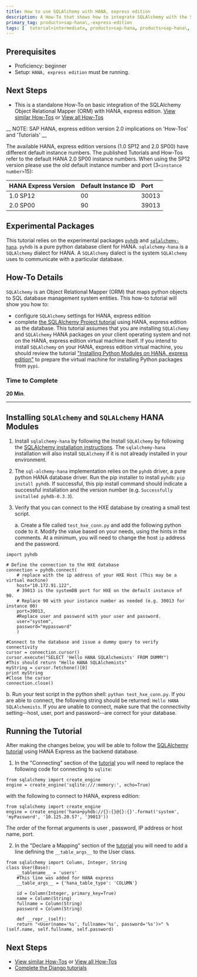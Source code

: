```yaml
---
title: How to use SQLAlchemy with HANA, express edition
description: A How-To that shows how to integrate SQLAlchemy with the SAP HANA, express edition by identifying HANA specific changes needed to complete the SQLAlchemy `users` tutorial.
primary_tag: products>sap-hana\,-express-edition
tags: [  tutorial>intermediate, products>sap-hana, products>sap-hana\,-express-edition, tutorial>how-to ]
---
```

## Prerequisites  
 - Proficiency: beginner
 - Setup: `HANA, express edition` must be running.

## Next Steps
 - This is a standalone How-To on basic integration of the SQLAlchemy Object Relational Mapper (ORM) with HANA, express edition. [View similar How-Tos](http://www.sap.com/developer/tutorials.html) or [View all How-Tos](http://www.sap.com/developer/tutorials.html)


 __ NOTE: SAP HANA, express edition version 2.0 implications on 'How-Tos' and 'Tutorials' __

 The available HANA, express edition versions (1.0 SP12 and 2.0 SP00) have different default instance numbers. The published Tutorials and How-Tos refer to the default HANA 2.0 SP00 instance numbers. When using the SP12 version please use the old default instance number and port (3`<instance number>`15):

 HANA Express Version  | Default Instance ID | Port
 :-------------------  | :------------------ | :---------------
 1.0 SP12              |  00                 | 30013
 2.0 SP00              |  90                 | 39013

## Experimental Packages
This tutorial relies on the experimental packages [`pyhdb`](https://github.com/SAP/PyHDB/blob/master/README.rst) and [`sqlalchemy-hana`](https://github.com/SAP/sqlalchemy-hana/blob/master/README.rst).
`pyhdb` is a pure python database client for HANA.
`sqlalchemy-hana` is a `SQLAlchemy` dialect for HANA. A `SQLAlchemy` dialect is the system `SQLAlchemy` uses to communicate with a particular database.

## How-To Details
`SQLAlchemy` is an Object Relational Mapper (ORM) that maps python objects to SQL database management system entities. This how-to tutorial will show you how to:
- configure `SQLAlchemy` settings for HANA, express edition
- complete [the SQLAlchemy Project tutorial](http://docs.sqlalchemy.org/en/latest/orm/tutorial.html) using HANA, express edition as the database.
This tutorial assumes that you are installing `SQLAlchemy` and `SQLAlchemy` HANA packages on your client operating system and not on the HANA, express edition virtual machine itself. If you intend to install `SQLAlchemy` on your HANA, express edition virtual machine, you should review the tutorial ["Installing Python Modules on HANA, express edition"](http://www.sap.com/developer/topics/sap-hana-express.tutorials.html) to prepare the virtual machine for installing Python packages from `pypi`.


### Time to Complete
**20 Min**.

---

## Installing `SQLAlchemy` and `SQLALchemy` HANA Modules

1. Install `sqlalchemy-hana` by following the Install `SQLAlchemy` by following the [SQLAlchemy installation instructions]( https://docs.djangoproject.com/en/1.10/topics/install/#). The `sqlalchemy-hana` installation will also install `SQLAlchemy` if it is not already installed in your environment.

2. The `sql-alchemy-hana` implementation relies on the `pyhdb` driver, a pure python HANA database driver. Run the pip installer to install `pyhdb`: `pip install pyhdb`. If successful, this pip install command should indicate a successful installation and the version number (e.g. `Successfully installed pyhdb-0.3.3`).

3. Verify that you can connect to the HXE database by creating a small test script.

    a. Create a file called `test_hxe_conn.py` and add the following python code to it. Modify the value based on your needs, using the hints in the comments. At a minimum, you will need to change the host `ip` address and the password.

  ```
  import pyhdb

  # Define the connection to the HXE database
  connection = pyhdb.connect(
      # replace with the ip address of your HXE Host (This may be a virtual machine)
      host="10.172.91.122",
      # 39013 is the systemDB port for HXE on the default instance of 90.
      # Replace 90 with your instance number as needed (e.g. 30013 for instance 00)
      port=39013,
      #Replace user and password with your user and password.
      user="system",
      password="mypassword"
      )

  #Connect to the database and issue a dummy query to verify connectivity
  cursor = connection.cursor()
  cursor.execute("SELECT 'Hello HANA SQLAlchemists' FROM DUMMY")
  #This should return "Hello HANA SQLAlchemists"
  myString = cursor.fetchone()[0]
  print myString
  #Close the cursor
  connection.close()
  ```
  b. Run your test script in the python shell: `python test_hxe_conn.py`. If you are able to connect, the following string should be returned: `Hello HANA SQLAlchemists`. If you are unable to connect, make sure that the connectivity setting--host, user, port and password--are correct for your database.


## Running the Tutorial

After making the changes below, you will be able to follow the [SQLAlchemy tutorial](http://docs.sqlalchemy.org/en/latest/orm/tutorial.html) using HANA Express as the backend database.

1. In the "Connecting" section of the [tutorial](http://docs.sqlalchemy.org/en/latest/orm/tutorial.html) you will need to replace the following code for connecting to `sqlite`:

```
from sqlalchemy import create_engine
engine = create_engine('sqlite:///:memory:', echo=True)
```

with the following to connect to HANA, express edition:

```
from sqlalchemy import create_engine
engine = create_engine('hana+pyhdb://{}:{}@{}:{}'.format('system', 'myPassword', '10.125.20.57', '39013'))
```

The order of the format arguments is user , password, IP address or host name, port.


2. In the "Declare a Mapping" section of the [tutorial](http://docs.sqlalchemy.org/en/latest/orm/tutorial.html) you will need to add a line defining the `__table_args__` to the User class.

```
from sqlalchemy import Column, Integer, String
class User(Base):
    __tablename__ = 'users'
    #This line was added for HANA express
    __table_args__ = {'hana_table_type': 'COLUMN'}        

    id = Column(Integer, primary_key=True)
    name = Column(String)
    fullname = Column(String)
    password = Column(String)

    def __repr__(self):
    return "<User(name='%s', fullname='%s', password='%s')>" % (self.name, self.fullname, self.password)

```

## Next Steps
 - [View similar How-Tos](http://www.sap.com/developer/tutorials.html) or [View all How-Tos](http://www.sap.com/developer/tutorials.html)
 - [Complete the Django tutorials](https://docs.djangoproject.com/en/1.10/intro/tutorial01/)
